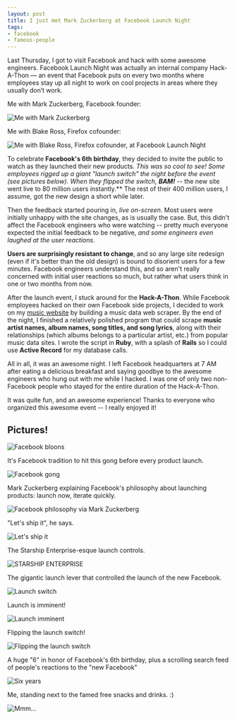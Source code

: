 ```yaml
---
layout: post
title: I just met Mark Zuckerberg at Facebook Launch Night
tags:
- facebook
- famous-people
---
```


Last Thursday, I got to visit Facebook and hack with some awesome engineers. Facebook Launch Night was actually an internal company Hack-A-Thon — an event that Facebook puts on every two months where employees stay up all night to work on cool projects in areas where they usually don’t work.

Me with Mark Zuckerberg, Facebook founder:

![Me with Mark Zuckerberg](/images/me-zuck.jpg)

Me with Blake Ross, Firefox cofounder:

![Me with Blake Ross, Firefox cofounder, at Facebook Launch Night](/images/me-bross.jpg)

To celebrate **Facebook's 6th birthday**, they decided to invite the public to watch as they launched their new products. *This was so cool to see! *Some employees rigged up a giant "launch switch" the night before the event (see pictures below). When they flipped the switch, ***BAM!***** -- the new site went live to 80 million users instantly.** The rest of their 400 million users, I assume, got the new design a short while later.

Then the feedback started pouring in, *live on-screen*. Most users were initially unhappy with the site changes, as is usually the case. But, this didn't affect the Facebook engineers who were watching -- pretty much everyone expected the initial feedback to be negative, *and some engineers even laughed at the user reactions*.

**Users are surprisingly resistant to change**, and so any large site redesign (even if it's better than the old design) is bound to disorient users for a few minutes. Facebook engineers understand this, and so aren't really concerned with initial user reactions so much, but rather what users think in one or two months from now.

After the launch event, I stuck around for the **Hack-A-Thon**. While Facebook employees hacked on their own Facebook side projects, I decided to work on my [music website](/new-projects/) by building a music data web scraper. By the end of the night, I finished a relatively polished program that could scrape **music artist names, album names, song titles, and song lyrics**, along with their relationships (which albums belongs to a particular artist, etc.) from popular music data sites. I wrote the script in **Ruby**, with a splash of **Rails** so I could use **Active Record** for my database calls.

All in all, it was an awesome night. I left Facebook headquarters at 7 AM after eating a delicious breakfast and saying goodbye to the awesome engineers who hung out with me while I hacked. I was one of only two non-Facebook people who stayed for the entire duration of the Hack-A-Thon.

It was quite fun, and an awesome experience! Thanks to everyone who organized this awesome event -- I really enjoyed it!

## Pictures!

![Facebook bloons](/images/facebook-launch-1.jpg)

It's Facebook tradition to hit this gong before every product launch.

![Facebook gong](/images/facebook-launch-5.jpg)

Mark Zuckerberg explaining Facebook's philosophy about launching products: launch now, iterate quickly.

![Facebook philosophy via Mark Zuckerberg](/images/facebook-launch-6.jpg)

"Let's ship it", he says.

![Let's ship it](/images/facebook-launch-2.jpg)

The Starship Enterprise-esque launch controls.

![STARSHIP ENTERPRISE](/images/facebook-launch-4.jpg)

The gigantic launch lever that controlled the launch of the new Facebook.

![Launch switch](/images/facebook-launch-8.jpg)

Launch is imminent!

![Launch imminent](/images/facebook-launch-3.jpg)

Flipping the launch switch!

![Flipping the launch switch](/images/facebook-launch-7.jpg)

A huge "6" in honor of Facebook's 6th birthday, plus a scrolling search feed of people's reactions to the "new Facebook"

![Six years](/images/facebook-launch-9.jpg)

Me, standing next to the famed free snacks and drinks. :)

![Mmm...](/images/facebook-launch-10.jpg)
